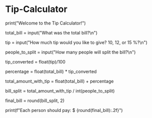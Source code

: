 # Tip-Calculator
print("Welcome to the Tip Calculator!")
 
 total_bill = input("What was the total bill?\n")
 
 tip = input("How much tip would you like to give? 10, 12, or 15 %?\n")
 
 people_to_split = input("How many people will split the bill?\n")
 
 tip_converted = float(tip)/100
 
 percentage = float(total_bill) * tip_converted
 
 total_amount_with_tip = float(total_bill) + percentage
 
 bill_split = total_amount_with_tip / int(people_to_split)
 
 final_bill = round(bill_split, 2)
 
 print(f"Each person should pay: $ {round(final_bill):.2f}")
